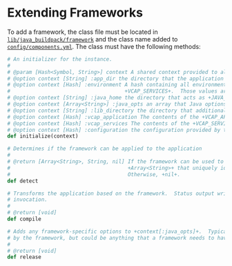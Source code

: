 # Extending Frameworks
To add a framework, the class file must be located in [`lib/java_buildpack/framework`][] and the class name added to [`config/components.yml`][].  The class must have the following methods:

```ruby
# An initializer for the instance.
#
# @param [Hash<Symbol, String>] context A shared context provided to all components
# @option context [String] :app_dir the directory that the application exists in
# @option context [Hash] :environment A hash containing all environment variables except +VCAP_APPLICATION+ and
#                                     +VCAP_SERVICES+.  Those values are available separately in parsed form.
# @option context [String] :java_home the directory that acts as +JAVA_HOME+
# @option context [Array<String>] :java_opts an array that Java options can be added to
# @option context [String] :lib_directory the directory that additional libraries are placed in
# @option context [Hash] :vcap_application The contents of the +VCAP_APPLICATION+ environment variable
# @option context [Hash] :vcap_services The contents of the +VCAP_SERVICES+ environment variable
# @option context [Hash] :configuration the configuration provided by the user
def initialize(context)

# Determines if the framework can be applied to the application
#
# @return [Array<String>, String, nil] If the framework can be used to run the application, a +String+ or an
#                                      +Array<String>+ that uniquely identifies the framework (e.g. +java-opts+).
#                                      Otherwise, +nil+.
def detect

# Transforms the application based on the framework.  Status output written to +STDOUT+ is expected as part of this
# invocation.
#
# @return [void]
def compile

# Adds any framework-specific options to +context[:java_opts]+.  Typically this includes any JRE configuration required
# by the framework, but could be anything that a framework needs to have configured.
#
# @return [void]
def release
```

[`config/components.yml`]: ../config/components.yml
[`lib/java_buildpack/framework`]: ../lib/java_buildpack/framework
